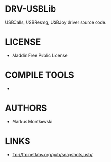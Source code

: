 DRV-USBLib
==========

USBCalls, USBResmg, USBJoy driver source code. 

LICENSE
===============
- Aladdin Free Public License

COMPILE TOOLS
===============
* 

AUTHORS
===============
* Markus Montkowski

LINKS
===============
* ftp://ftp.netlabs.org/pub/snapshots/usb/
